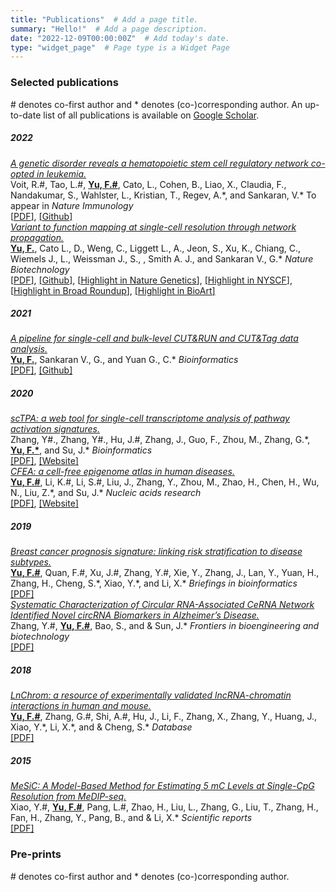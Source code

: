 ```yaml
---
title: "Publications"  # Add a page title.
summary: "Hello!"  # Add a page description.
date: "2022-12-09T00:00:00Z"  # Add today's date.
type: "widget_page"  # Page type is a Widget Page
---
```




### __**Selected publications**__  
\# denotes co-first author and * denotes (co-)corresponding author. An up-to-date list of all publications is available on [Google Scholar](https://scholar.google.com/citations?user=sslV11MAAAAJ).
<!-- Major Publications (A Li Lab member is the ^(co-)first or *(co-)corresponding author) -->
##### 2022
[*A genetic disorder reveals a hematopoietic stem cell regulatory network co-opted in leukemia.*]()  
Voit, R.#, Tao, L.#, **<ins>Yu, F.#</ins>**, Cato, L., Cohen, B., Liao, X., Claudia, F., Nandakumar, S., Wahlster, L., Kristian, T., Regev, A.\*, and Sankaran, V.\*  To appear in *Nature Immunology*  
[[<ins>PDF</ins>]](), [[<ins>Github</ins>]](https://github.com/sankaranlab/mecom_var)  
[*Variant to function mapping at single-cell resolution through network propagation.*](https://www.nature.com/articles/s41587-022-01341-y)  
**<u>Yu, F.</u>**, Cato L., D., Weng, C., Liggett L., A., Jeon, S., Xu, K., Chiang, C., Wiemels J., L., Weissman J., S., , Smith A. J., and Sankaran V., G.\* *Nature Biotechnology*  
[[<ins>PDF</ins>]](https://www.nature.com/articles/s41587-022-01341-y), [[<ins>Github</ins>]](https://github.com/sankaranlab/SCAVENGE), [[<ins>Highlight in Nature Genetics</ins>]](https://www.nature.com/articles/s41588-022-01136-6), [[<ins>Highlight in NYSCF</ins>]](https://nyscf.org/resources/meet-scavenge-a-search-engine-to-uncover-how-genetic-variations-affect-our-cells/#sq_h3qn23vs5o), [[<ins>Highlight in Broad Roundup</ins>]](https://www.broadinstitute.org/news/research-roundup-june-13-2022), [[<ins>Highlight in BioArt</ins>]](https://mp.weixin.qq.com/s/0HNjEfdi5Lyqd_w7pVySRw)

##### 2021
[*A pipeline for single-cell and bulk-level CUT&RUN and CUT&Tag data analysis.*](https://academic.oup.com/bioinformatics/article/38/1/252/6318389)  
**<u>Yu, F.</u>**, Sankaran V., G., and Yuan G., C.\*  *Bioinformatics*  
[[<ins>PDF</ins>]](), [[<ins>Github</ins>]](https://github.com/fl-yu/CUT-RUNTools-2.0)  

##### 2020
[*scTPA: a web tool for single-cell transcriptome analysis of pathway activation signatures.*](https://academic.oup.com/bioinformatics/article/36/14/4217/5841657)  
Zhang, Y#., Zhang, Y#., Hu, J.#, Zhang, J., Guo, F., Zhou, M., Zhang, G.\*, **<u>Yu, F.\*</u>**, and Su, J.\*  *Bioinformatics*  
[[<ins>PDF</ins>]](), [[<ins>Website</ins>]](http://sctpa.bio-data.cn/)  
[*CFEA: a cell-free epigenome atlas in human diseases.*](https://academic.oup.com/nar/article/48/D1/D40/5552060)  
**<u>Yu, F.#</u>**, Li, K.#, Li, S.#, Liu, J., Zhang, Y., Zhou, M., Zhao, H., Chen, H., Wu, N., Liu, Z.\*, and Su, J.\*  *Nucleic acids research*  
[[<ins>PDF</ins>]](), [[<ins>Website</ins>]](http://www.bio-data.cn/CFEA)  

##### 2019
[*Breast cancer prognosis signature: linking risk stratification to disease subtypes.*](https://academic.oup.com/bib/article/20/6/2130/5090083)  
**<u>Yu, F.#</u>**, Quan, F.#, Xu, J.#, Zhang, Y.#, Xie, Y., Zhang, J., Lan, Y., Yuan, H., Zhang, H., Cheng, S.\*, Xiao, Y.\*, and Li, X.\*  *Briefings in bioinformatics*  
[[<ins>PDF</ins>]]()  
[*Systematic Characterization of Circular RNA-Associated CeRNA Network Identified Novel circRNA Biomarkers in Alzheimer’s Disease.*](https://www.frontiersin.org/articles/10.3389/fbioe.2019.00222/full)  
Zhang, Y.#, **<u>Yu, F.#</u>**, Bao, S., and & Sun, J.\*  *Frontiers in bioengineering and biotechnology*  
[[<ins>PDF</ins>]]()   

##### 2018
[*LnChrom: a resource of experimentally validated lncRNA-chromatin interactions in human and mouse.*](https://academic.oup.com/database/article/doi/10.1093/database/bay039/4999394)  
**<u>Yu, F.#</u>**, Zhang, G.#, Shi, A.#, Hu, J., Li, F., Zhang, X., Zhang, Y., Huang, J., Xiao, Y.\*, Li, X.\*, and & Cheng, S.\*  *Database*  
[[<ins>PDF</ins>]]()    

##### 2015
[*MeSiC: A Model-Based Method for Estimating 5 mC Levels at Single-CpG Resolution from MeDIP-seq.*](https://www.nature.com/articles/srep14699)  
Xiao, Y.#, **<u>Yu, F.#</u>**, Pang, L.#, Zhao, H., Liu, L., Zhang, G., Liu, T., Zhang, H., Fan, H., Zhang, Y., Pang, B., and & Li, X.\*  *Scientific reports*  
[[<ins>PDF</ins>]]()  


### __**Pre-prints**__  
\# denotes co-first author and * denotes (co-)corresponding author.
<br/><br/>
<br/><br/>
<br/><br/>
<br/><br/>
<br/><br/>
<br/><br/>
<br/><br/>
